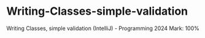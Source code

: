 # Writing-Classes-simple-validation
Writing Classes, simple validation (IntelliJ) - Programming 2024
Mark: 100%
